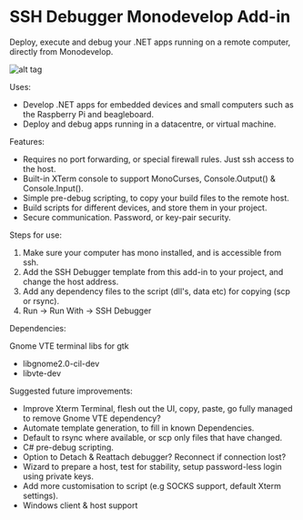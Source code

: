 # SSH Debugger Monodevelop Add-in

Deploy, execute and debug your .NET apps running on a remote computer, directly from Monodevelop.

![alt tag](https://raw.githubusercontent.com/logicethos/SSHDebugger/master/SSHDebugger.png)

Uses:

 * Develop .NET apps for embedded devices and  small computers such as the Raspberry Pi and beagleboard.
 * Deploy and debug apps running in a datacentre, or virtual machine.

Features:
  
 * Requires no port forwarding, or special firewall rules. Just ssh access to the host.
 * Built-in XTerm console to support MonoCurses, Console.Output() & Console.Input().
 * Simple pre-debug scripting, to copy your build files to the remote host.
 * Build scripts for different devices, and store them in your project.
 * Secure communication.  Password, or key-pair security.

Steps for use:
 1. Make sure your computer has mono installed, and is accessible from ssh.
 2. Add the SSH Debugger template from this add-in to your project, and change the host address.
 3. Add any dependency files to the script (dll's, data etc) for copying (scp or rsync).
 4. Run -> Run With -> SSH Debugger
  
Dependencies:

  Gnome VTE terminal libs for gtk

 * libgnome2.0-cil-dev
 * libvte-dev

Suggested future improvements:

 * Improve Xterm Terminal, flesh out the UI, copy, paste, go fully managed to remove Gnome VTE dependency?
 * Automate template generation, to fill in known Dependencies.
 * Default to rsync where available, or scp only files that have changed.
 * C# pre-debug scripting.
 * Option to Detach & Reattach debugger? Reconnect if connection lost?
 * Wizard to prepare a host, test for stability, setup password-less login using private keys.
 * Add more customisation to script (e.g SOCKS support, default Xterm settings).
 * Windows client & host support
